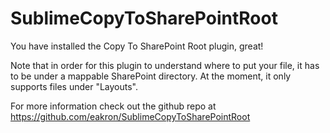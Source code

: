 # SublimeCopyToSharePointRoot

You have installed the Copy To SharePoint Root plugin, great!

Note that in order for this plugin to understand where to put your file, it has to be under a mappable SharePoint directory. At the moment, it only supports files under "Layouts".

For more information check out the github repo at https://github.com/eakron/SublimeCopyToSharePointRoot
